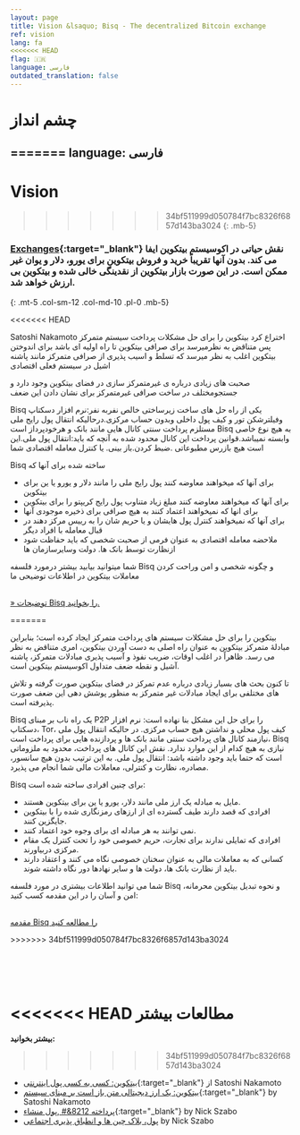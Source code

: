 ```yaml
---
layout: page
title: Vision &lsaquo; Bisq - The decentralized Bitcoin exchange
ref: vision
lang: fa
<<<<<<< HEAD
flag: 🇮🇷
language: فارسی
outdated_translation: false
---
```

# چشم انداز
=======
language: فارسی
---
# Vision
>>>>>>> 34bf511999d050784f7bc8326f6857d143ba3024
{: .mb-5}

### [Exchanges](https://en.wikipedia.org/wiki/Bitcoin_exchange#List_of_Bitcoin_Exchanges){:target="_blank"} نقش حیاتی در اکوسیستم بیتکوین ایفا می کند. بدون آنها تقریباً خرید و فروش بیتکوین برای یورو، دلار و یوان غیر ممکن است. در این صورت بازار بیتکوین از نقدینگی خالی شده و بیتکوین بی ارزش خواهد شد.
{: .mt-5 .col-sm-12 .col-md-10 .pl-0 .mb-5}



<div class="row mb-sm-4 mb-md-0 col-sm-12 col-md-8">

<<<<<<< HEAD
<p>Satoshi Nakamoto اختراع کرد بیتکوین را برای حل مشکلات پرداخت سیستم متمرکز پس متناقض به نظرمیرسد برای صرافی بیتکوین تا راه اولیه ای باشد برای اندوختن بیتکوین اغلب به نظر میرسد که تسلط و اسیب پذیری  از صرافی متمرکز  مانند پاشنه اشیل در سیستم فعلی اقتصادی</p>

<p>صحبت های زیادی درباره ی غیرمتمرکز سازی در فضای بیتکوین وجود دارد و جستجومختلف در ساخت صرافی غیرمتمرکز برای نشان دادن این ضعف</p>

<p>Bisq یکی از راه حل های ساخت زیرساختی خالص نفربه نفر:نرم افزار دسکتاپ وفیلترشکن تور و کیف پول داخلی وبدون حساب مرکزی.درحالیکه انتقال پول رایج ملی مستلزم پرداخت سنتی کانال هایی مانند بانک و هرخودپرداز است Bisq به هیچ نوع خاصی وابسته نمیباشد.قوانین  پرداخت این کانال محدود شده به آنچه که باید:انتقال پول ملی.این است هیچ بازرس مطبوعاتی .ضبط کردن.باز بینی. یا کنترل معامله اقتصادی شما </p>

<p>Bisq ساخته شده برای آنها که</p>

<ul>
 <li>برای آنها که میخواهند معاوضه کنند پول رایج ملی را مانند دلار و یورو یا ین برای بیتکوین</li>
 <li>برای آنها که میخواهند معاوضه کنند مبلغ زیاد متناوب پول رایج کریپتو را برای بیتکوین</li>
 <li> برای انها که نمیخواهند اعتماد کنند به هیچ صرافی برای ذخیره موجودی آنها</li>
 <li>برای آنها که نمیخواهند کنترل پول هایشان و یا حریم شان را به رییس مرکز دهند در قبال معامله با افراد دیگر</li>
 <li>ملاحضه معامله اقتصادی به عنوان فرمی از صحبت شخصی که باید حفاظت شود ازنظارت توسط بانک ها. دولت وسایرسازمان ها</li>
</ul>

<p>شما میتوانید بیابید بیشتر درمورد فلسفه Bisq و چگونه شخصی و امن وراحت کردن معاملات بیتکوین در اطلاعات توضیحی ما</p>

<p><br>
<a href="https://docs.bisq.network/intro.html" target="_blank" rel="noopener">» توضیحات Bisq را بخوانید.</a></p>
=======
 <p>بیتکوین را برای حل مشکلات سیستم های پرداخت متمرکز ایجاد کرده است؛ بنابراین مبادلۀ متمرکز بیتکوین به عنوان راه اصلی به دست آوردن بیتکوین، امری متناقض به نظر می رسد. ظاهراً در اغلب اوقات، ضریب نفوذ و آسیب پذیری مبادلات متمرکز، پاشنه آشیل و نقطه ضعف متداول اکوسیستم بیتکوین است.</p>

 <p>تا کنون بحث های بسیار زیادی درباره عدم تمرکز در فضای بیتکوین صورت گرفته و تلاش های مختلفی برای ایجاد مبادلات غیر متمرکز به منظور پوشش دهی این ضعف صورت پذیرفته است.</p>

 <p>Bisq یک راه ناب بر مبنای P2P را برای حل این مشکل بنا نهاده است: نرم افزار دسکتاپ، Tor، کیف پول محلی و نداشتن هیچ حساب مرکزی. در حالیکه انتقال پول ملی نیازمند کانال های پرداخت سنتی مانند بانک ها و پردازنده هایی برای پرداخت است، Bisq نیازی به هیچ کدام از این موارد ندارد. نقش این کانال های پرداخت، محدود به ملزوماتی است که حتما باید وجود داشته باشد: انتقال پول ملی. به این ترتیب بدون هیچ سانسور، مصادره، نظارت و کنترلی، معاملات مالی شما انجام می پذیرد.</p>

 <p>‌Bisq برای چنین افرادی ساخته شده است:</p>

 <ul>
 <li>مایل به مبادله یک ارز ملی مانند دلار، یورو یا ین برای بیتکوین هستند.</li>
 <li>افرادی که قصد دارند طیف گسترده ای از ارزهای رمزنگاری شده را با بیتکوین جایگزین کنند.</li>
 <li>نمی توانند به هر مبادله ای برای وجوه خود اعتماد کنند.</li>
 <li>افرادی که تمایلی ندارند برای تجارت، حریم خصوصی خود را تحت کنترل یک مقام مرکزی دربیاورند.</li>
 <li>کسانی که به معاملات مالی به عنوان سخنان خصوصی نگاه می کنند و اعتقاد دارند باید از نظارت بانک ها، دولت ها و سایر نهادها دور نگاه داشته شوند.</li>
</ul>

 <p>شما می توانید اطلاعات بیشتری در مورد فلسفه Bisq و نحوه تبدیل بیتکوین محرمانه، امن و آسان را در این مقدمه کسب کنید:</p>

 <p><br>
 <a href="https://docs.bisq.network/intro.html" target="_blank" rel="noopener">مقدمه Bisq را مطالعه کنید</a></p>
>>>>>>> 34bf511999d050784f7bc8326f6857d143ba3024

</div>




<br><br>
<<<<<<< HEAD
**مطالعات بیشتر**
=======
**بیشتر بخوانید:**
>>>>>>> 34bf511999d050784f7bc8326f6857d143ba3024

 - [بیتکوین: کسی به کسی پول اینترنتی](https://bitcoin.org/bitcoin.pdf){:target="_blank"} از Satoshi Nakamoto
 - [بیتکوین: یک ارز دیجیتالی متن باز است بر مبنای سیستم](http://p2pfoundation.ning.com/forum/topics/bitcoin-open-source){:target="_blank"} by Satoshi Nakamoto
 - [پرداخته 8212&# ,پول منشاء](http://web.archive.org/web/20160921140955/http://szabo.best.vwh.net/shell.html){:target="_blank"} by Nick Szabo
 - [پول، بلاک چین ها و انطباق پذیری اجتماعی](http://unenumerated.blogspot.com/2017/02/money-blockchains-and-social-scalability.html) by Nick Szabo
